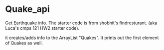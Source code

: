 # Quake_api
Get Earthquake info.
The starter code is from shobhit's findresturant.
(aka Luca's cmps 121 HW2 starter code).

it creates/adds info to the ArrayList "Quakes". 
It prints out the first element of Quakes as well.

